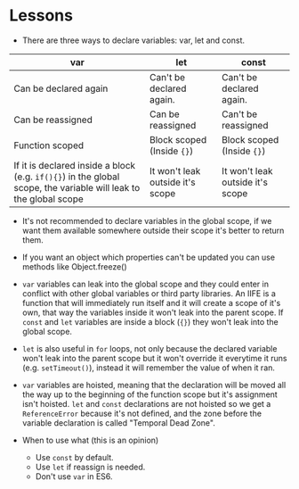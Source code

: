# Lessons

- There are three ways to declare variables: var, let and const.

| var                                                                                                              | let                              | const                            |
| ---------------------------------------------------------------------------------------------------------------- | -------------------------------- | -------------------------------- |
| Can be declared again                                                                                            | Can't be declared again.         | Can't be declared again.         |
| Can be reassigned                                                                                                | Can be reassigned                | Can't be reassigned              |
| Function scoped                                                                                                  | Block scoped (Inside `{}`)       | Block scoped (Inside `{}`)       |
| If it is declared inside a block (e.g. `if(){}`) in the global scope, the variable will leak to the global scope | It won't leak outside it's scope | It won't leak outside it's scope |

- It's not recommended to declare variables in the global scope, if we want them available somewhere outside their scope it's better to return them.

- If you want an object which properties can't be updated you can use methods like Object.freeze()

- `var` variables can leak into the global scope and they could enter in conflict with other global variables or third party libraries. An IIFE is a function that will immediately run itself and it will create a scope of it's own, that way the variables inside it won't leak into the parent scope. If `const` and `let` variables are inside a block (`{}`) they won't leak into the global scope.

- `let` is also useful in `for` loops, not only because the declared variable won't leak into the parent scope but it won't override it everytime it runs (e.g. `setTimeout()`), instead it will remember the value of when it ran.

- `var` variables are hoisted, meaning that the declaration will be moved all the way up to the beginning of the function scope but it's assignment isn't hoisted. `let` and `const` declarations are not hoisted so we get a `ReferenceError` because it's not defined, and the zone before the variable declaration is called "Temporal Dead Zone".

- When to use what (this is an opinion)
  - Use `const` by default.
  - Use `let` if reassign is needed.
  - Don't use `var` in ES6.
